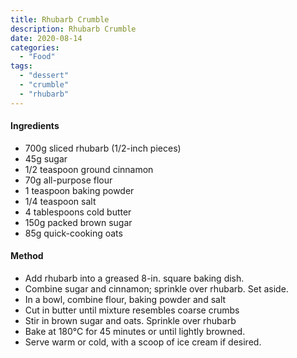 ```yaml
---
title: Rhubarb Crumble
description: Rhubarb Crumble
date: 2020-08-14
categories:
  - "Food"
tags:
  - "dessert"
  - "crumble"
  - "rhubarb"
---
```


#### Ingredients

- 700g sliced rhubarb (1/2-inch pieces)
- 45g sugar
- 1/2 teaspoon ground cinnamon
- 70g all-purpose flour
- 1 teaspoon baking powder
- 1/4 teaspoon salt
- 4 tablespoons cold butter
- 150g packed brown sugar
- 85g quick-cooking oats

#### Method

- Add rhubarb into a greased 8-in. square baking dish.
- Combine sugar and cinnamon; sprinkle over rhubarb. Set aside.
- In a bowl, combine flour, baking powder and salt
- Cut in butter until mixture resembles coarse crumbs
- Stir in brown sugar and oats. Sprinkle over rhubarb
- Bake at 180°C for 45 minutes or until lightly browned.
- Serve warm or cold, with a scoop of ice cream if desired.